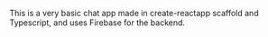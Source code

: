 This is a very basic chat app made in create-reactapp scaffold and Typescript, and uses Firebase for the backend.
